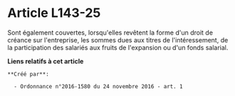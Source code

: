 # Article L143-25

Sont également couvertes, lorsqu'elles revêtent la forme d'un droit de créance sur l'entreprise, les sommes dues aux titres
de l'intéressement, de la participation des salariés aux fruits de l'expansion ou d'un fonds salarial.

**Liens relatifs à cet article**

	**Créé par**:

	  - Ordonnance n°2016-1580 du 24 novembre 2016 - art. 1
